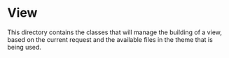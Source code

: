 # View

This directory contains the classes that will manage the building of a view, based on the current request and the available files in the theme that is being used.